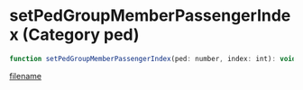 # setPedGroupMemberPassengerIndex (Category ped)

```js
function setPedGroupMemberPassengerIndex(ped: number, index: int): void
```

[filename](setPedGroupMemberPassengerIndex_m.md ':include')